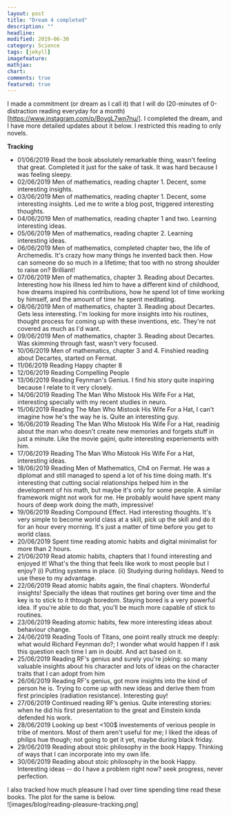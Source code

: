 ```yaml
---
layout: post
title: "Dream 4 completed"
description: ""
headline: 
modified: 2019-06-30
category: Science
tags: [jekyll]
imagefeature: 
mathjax: 
chart: 
comments: true
featured: true
---
```

	
I made a commitment (or dream as I call it) that I will do (20-minutes of 0-distraction reading everyday for a month)[https://www.instagram.com/p/BoygL7wn7nu/]. I completed the dream, and I have more detailed updates about it below. I restricted this reading to only novels. 

**Tracking** 
- 01/06/2019	Read the book absolutely remarkable thing, wasn't feeling that great. Completed it just for the sake of task. It was hard because I was feeling sleepy. 
- 02/06/2019	Men of mathematics, reading chapter 1. Decent, some interesting insights.
- 03/06/2019	Men of mathematics, reading chapter 1. Decent, some interesting insights. Led me to write a blog post, triggered interesting thoughts.
- 04/06/2019	Men of mathematics, reading chapter 1 and two. Learning interesting ideas.
- 05/06/2019	Men of mathematics, reading chapter 2. Learning interesting ideas.
- 06/06/2019	Men of mathematics, completed chapter two, the life of Archemedis. It's crazy how many things he invented back then. How can someone do so much in a lifetime; that too with no strong shoulder to raise on? Brilliant!
- 07/06/2019	Men of mathematics, chapter 3. Reading about Decartes. Interesting how his illness led him to have a different kind of childhood, how dreams inspired his contributions, how he spend lot of time working by himself, and the amount of time he spent meditating.
- 08/06/2019	Men of mathematics, chapter 3. Reading about Decartes. Gets less interesting. I'm looking for more insights into his routines, thought process for coming up with these inventions, etc. They're not covered as much as I'd want. 
- 09/06/2019	Men of mathematics, chapter 3. Reading about Decartes. Was skimming through fast, wasn't very focused.
- 10/06/2019	Men of mathematics, chapter 3 and 4. Finshied reading about Decartes, started on Fermat.
- 11/06/2019	Reading Happy chapter 8
- 12/06/2019	Reading Compelling People
- 13/06/2019	Reading Feynman's Genius. I find his story quite inspiring because I relate to it very closely. 
- 14/06/2019	Reading The Man Who Mistook His Wife For a Hat, interesting specially with my recent studies in neuro.
- 15/06/2019	Reading The Man Who Mistook His Wife For a Hat, I can't imagine how he's the way he is. Quite an interesting guy.
- 16/06/2019	Reading The Man Who Mistook His Wife For a Hat, readinig about the man who doesn't create new memories and forgets stuff in just a minute. Like the movie gajini, quite interesting experiements with him.
- 17/06/2019	Reading The Man Who Mistook His Wife For a Hat, interesting ideas.
- 18/06/2019	Reading Men of Mathematics, Ch4 on Fermat. He was a diplomat and still managed to spend a lot of his time doing math. It's interesting that cutting social relationships helped him in the development of his math, but maybe it's only for some people. A similar framework might not work for me. He probably would have spent many hours of deep work doing the math, impressive!
- 19/06/2019	Reading Compound Effect. Had interesting thoughts. It's very simple to become world class at a skill, pick up the skill and do it for an hour every morning. It's just a matter of time before you get to world class.
- 20/06/2019	Spent time reading atomic habits and digital minimalist for more than 2 hours.
- 21/06/2019	Read atomic habits, chapters that I found interesting and enjoyed it! What's the thing that feels like work to most people but I enjoy? (i) Putting systems in place. (ii) Studying during holidays. Need to use these to my advantage.
- 22/06/2019	Read atomic habits again, the final chapters. Wonderful insights! Specially the ideas that routines get boring over time and the key is to stick to it thtough boredom. Staying bored is a very powerful idea. If you're able to do that, you'll be much more capable of stick to routines.
- 23/06/2019	Reading atomic habits, few more interesting ideas about behaviour change. 
- 24/06/2019	Reading Tools of Titans, one point really struck me deeply: what would Richard Feynman do?; I wonder what would happen if I ask this question each time I am in doubt. And act based on it.
- 25/06/2019	Reading RF's genius and surely you're joking: so many valuable insights about his character and lots of ideas on the character traits that I can adopt from him
- 26/06/2019	Reading RF's genius, got more insights into the kind of person he is. Trying to come up with new ideas and derive them from first principles (radiation resistance). Interesting guy!
- 27/06/2019	Continued reading RF’s genius. Quite interesting stories: when he did his first presentation to the great and Einstein kinda defended his work.
- 28/06/2019	Looking up best <100$ investements of verious people in tribe of mentors. Most of them aren't useful for me; I liked the ideas of philips hue though; not going to get it yet, maybe during black friday.
- 29/06/2019	Reading about stoic philosophy in the book Happy. Thinking of ways that I can incorporate into my own life.
- 30/06/2019	Reading about stoic philosophy in the book Happy. Interesting ideas -- do I have a problem right now? seek progress, never perfection.

I also tracked how much pleasure I had over time spending time read these books. The plot for the same is below.  
![images/blog/reading-pleasure-tracking.png]